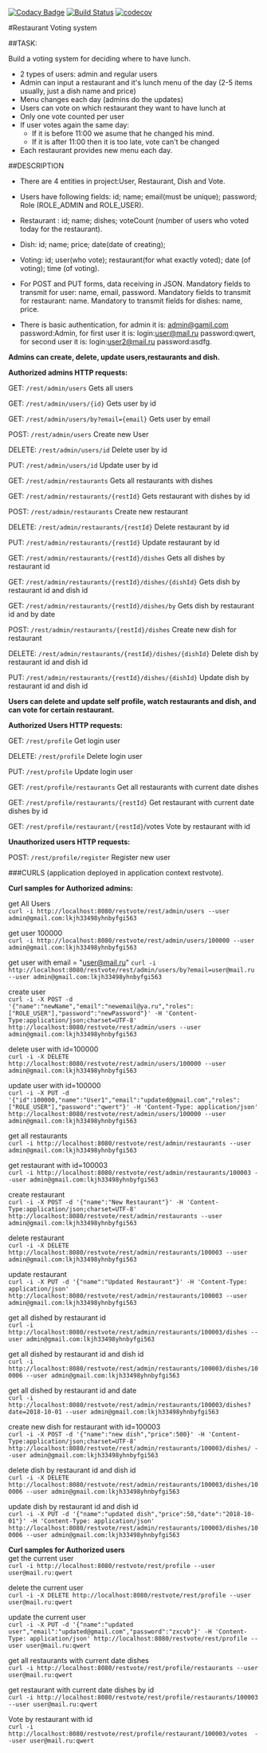 
[![Codacy Badge](https://api.codacy.com/project/badge/Grade/217824fe0337460f8f055f65ae4465de)](https://app.codacy.com/app/zippospb/restVote?utm_source=github.com&utm_medium=referral&utm_content=zippospb/restVote&utm_campaign=Badge_Grade_Dashboard)
[![Build Status](https://www.travis-ci.org/zippospb/restVote.svg?branch=master)](https://www.travis-ci.org/zippospb/restVote.svg)
[![codecov](https://codecov.io/gh/zippospb/restVote/branch/master/graph/badge.svg)](https://codecov.io/gh/zippospb/restVote/branch/master/graph/badge.svg)

#Restaurant Voting system

##TASK:

Build a voting system for deciding where to have lunch.

- 2 types of users: admin and regular users
- Admin can input a restaurant and it's lunch menu of the day (2-5 items usually, just a dish name and price)
- Menu changes each day (admins do the updates)
- Users can vote on which restaurant they want to have lunch at
- Only one vote counted per user
- If user votes again the same day:
    - If it is before 11:00 we asume that he changed his mind.
    - If it is after 11:00 then it is too late, vote can't be changed
- Each restaurant provides new menu each day.

##DESCRIPTION
- There are 4 entities in project:User, Restaurant, Dish and Vote.

- Users have following fields: id; name; email(must be unique); password; Role (ROLE_ADMIN and ROLE_USER).

- Restaurant : id; name; dishes; voteCount (number of users who voted today for the restaurant).

- Dish: id; name; price; date(date of creating);

- Voting: id; user(who vote); restaurant(for what exactly voted); date (of voting); time (of voting).

- For POST and PUT forms, data receiving in JSON. Mandatory fields to transmit for user: name, email, password. Mandatory fields to transmit for restaurant: name. Mandatory to transmit fields for dishes: name, price.

- There is basic authentication, for admin it is: admin@gamil.com password:Admin, for first user it is: login:user@mail.ru password:qwert, for second user it is: login:user2@mail.ru password:asdfg.

**Admins can create, delete, update users,restaurants and dish.**
  
**Authorized admins HTTP requests:**

GET:    `/rest/admin/users` Gets all users

GET:    `/rest/admin/users/{id}` Gets user by id

GET:    `/rest/admin/users/by?email={email}` Gets user by email

POST:   `/rest/admin/users` Create new User

DELETE: `/rest/admin/users/id` Delete user by id

PUT:    `/rest/admin/users/id` Update user by id

GET:    `/rest/admin/restaurants` Gets all restaurants with dishes

GET:    `/rest/admin/restaurants/{restId}` Gets restaurant with dishes by id

POST:   `/rest/admin/restaurants` Create new restaurant

DELETE: `/rest/admin/restaurants/{restId}` Delete restaurant by id

PUT:    `/rest/admin/restaurants/{restId}` Update restaurant by id

GET:    `/rest/admin/restaurants/{restId}/dishes` Gets all dishes by restaurant id

GET:    `/rest/admin/restaurants/{restId}/dishes/{dishId}` Gets dish by restaurant id and dish id

GET:    `/rest/admin/restaurants/{restId}/dishes/by` Gets dish by restaurant id and by date

POST:   `/rest/admin/restaurants/{restId}/dishes` Create new dish for restaurant

DELETE: `/rest/admin/restaurants/{restId}/dishes/{dishId}` Delete dish by restaurant id and dish id

PUT:    `/rest/admin/restaurants/{restId}/dishes/{dishId}` Update dish by restaurant id and dish id

**Users can delete and update self profile, watch restaurants and dish, and can vote for certain restaurant.**

**Authorized Users HTTP requests:**

GET:    `/rest/profile` Get login user

DELETE: `/rest/profile` Delete login user

PUT:    `/rest/profile` Update login user

GET:    `/rest/profile/restaurants` Get all restaurants with current date dishes

GET:    `/rest/profile/restaurants/{restId}` Get restaurant with current date dishes by id

GET:    `/rest/profile/restaurant/{restId}`/votes Vote by restaurant with id

**Unauthorized users HTTP requests:**

POST:   `/rest/profile/register` Register new user

###CURLS
(application deployed in application context restvote).

**Curl samples for Authorized admins:**

get All Users  
`curl -i http://localhost:8080/restvote/rest/admin/users --user admin@gmail.com:lkjh33498yhnbyfgi563`

get user 100000  
`curl -i http://localhost:8080/restvote/rest/admin/users/100000 --user admin@gmail.com:lkjh33498yhnbyfgi563`

get user with email = "user@mail.ru"
`curl -i http://localhost:8080/restvote/rest/admin/users/by?email=user@mail.ru --user admin@gmail.com:lkjh33498yhnbyfgi563`

create user  
`curl -i -X POST -d '{"name":"newName","email":"newemail@ya.ru","roles":["ROLE_USER"],"password":"newPassword"}' -H 'Content-Type:application/json;charset=UTF-8' http://localhost:8080/restvote/rest/admin/users --user admin@gmail.com:lkjh33498yhnbyfgi563`

delete user with id=100000  
`curl -i -X DELETE http://localhost:8080/restvote/rest/admin/users/100000 --user admin@gmail.com:lkjh33498yhnbyfgi563`

update user with id=100000  
`curl -i -X PUT -d '{"id":100000,"name":"User1","email":"updated@gmail.com","roles":["ROLE_USER"],"password":"qwert"}' -H 'Content-Type: application/json' http://localhost:8080/restvote/rest/admin/users/100000 --user admin@gmail.com:lkjh33498yhnbyfgi563`

get all restaurants  
`curl -i http://localhost:8080/restvote/rest/admin/restaurants --user admin@gmail.com:lkjh33498yhnbyfgi563`

get restaurant with id=100003  
`curl -i http://localhost:8080/restvote/rest/admin/restaurants/100003 --user admin@gmail.com:lkjh33498yhnbyfgi563`

create restaurant  
`curl -i -X POST -d '{"name":"New Restaurant"}' -H 'Content-Type:application/json;charset=UTF-8' http://localhost:8080/restvote/rest/admin/restaurants --user admin@gmail.com:lkjh33498yhnbyfgi563`

delete restaurant  
`curl -i -X DELETE http://localhost:8080/restvote/rest/admin/restaurants/100003 --user admin@gmail.com:lkjh33498yhnbyfgi563`

update restaurant  
`curl -i -X PUT -d '{"name":"Updated Restaurant"}' -H 'Content-Type: application/json' http://localhost:8080/restvote/rest/admin/restaurants/100003 --user admin@gmail.com:lkjh33498yhnbyfgi563`

get all dished by restaurant id  
`curl -i http://localhost:8080/restvote/rest/admin/restaurants/100003/dishes --user admin@gmail.com:lkjh33498yhnbyfgi563`

get all dished by restaurant id and dish id  
`curl -i http://localhost:8080/restvote/rest/admin/restaurants/100003/dishes/100006 --user admin@gmail.com:lkjh33498yhnbyfgi563`

get all dished by restaurant id and date  
`curl -i http://localhost:8080/restvote/rest/admin/restaurants/100003/dishes?date=2018-10-01 --user admin@gmail.com:lkjh33498yhnbyfgi563`

create new dish for restaurant with id=100003  
`curl -i -X POST -d '{"name":"new dish","price":500}' -H 'Content-Type:application/json;charset=UTF-8' http://localhost:8080/restvote/rest/admin/restaurants/100003/dishes/ --user admin@gmail.com:lkjh33498yhnbyfgi563`

delete dish by restaurant id and dish id  
`curl -i -X DELETE http://localhost:8080/restvote/rest/admin/restaurants/100003/dishes/100006 --user admin@gmail.com:lkjh33498yhnbyfgi563`

update dish by restaurant id and dish id  
`curl -i -X PUT -d '{"name":"updated dish","price":50,"date":"2018-10-01"}' -H 'Content-Type: application/json' http://localhost:8080/restvote/rest/admin/restaurants/100003/dishes/100006 --user admin@gmail.com:lkjh33498yhnbyfgi563`

**Curl samples for Authorized users**  
get the current user  
`curl -i http://localhost:8080/restvote/rest/profile --user user@mail.ru:qwert`

delete the current user  
`curl -i -X DELETE http://localhost:8080/restvote/rest/profile --user user@mail.ru:qwert`

update the current user  
`curl -i -X PUT -d '{"name":"updated user","email":"updated@gmail.com","password":"zxcvb"}' -H 'Content-Type: application/json' http://localhost:8080/restvote/rest/profile --user user@mail.ru:qwert`

get all restaurants with current date dishes  
`curl -i http://localhost:8080/restvote/rest/profile/restaurants --user user@mail.ru:qwert`

get restaurant with current date dishes by id  
`curl -i http://localhost:8080/restvote/rest/profile/restaurants/100003 --user user@mail.ru:qwert`

Vote by restaurant with id  
`curl -i http://localhost:8080/restvote/rest/profile/restaurant/100003/votes  --user user@mail.ru:qwert`